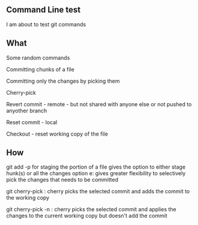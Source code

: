 ## Command Line test
I am about to test git commands

## What
Some random commands

Committing chunks  of a file

Committing only the changes by picking them

Cherry-pick

Revert commit - remote - but not shared with anyone else or not pushed to anyother branch

Reset commit - local

Checkout - reset working copy of the file


## How
git add -p <file>  for staging the portion of a file
gives the option to either stage hunk(s) or all the changes
option e: gives greater flexibility to selectively pick the changes that needs to be committed

git cherry-pick <commit>: 
cherry picks the selected commit  and adds the commit to the working copy 

git cherry-pick -n <commit>: 
cherry picks the selected commit and applies the changes to the current working copy but doesn't add the commit



